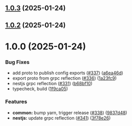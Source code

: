 

## [1.0.3](https://github.com/atls/nestjs/compare/@atls/nestjs-grpc-reflection@1.0.2...@atls/nestjs-grpc-reflection@1.0.3) (2025-01-24)






## [1.0.2](https://github.com/atls/nestjs/compare/@atls/nestjs-grpc-reflection@1.0.0...@atls/nestjs-grpc-reflection@1.0.2) (2025-01-24)






# 1.0.0 (2025-01-24)


### Bug Fixes


* add proto to publish config exports ([#337](https://github.com/atls/nestjs/issues/337)) ([a6ea46d](https://github.com/atls/nestjs/commit/a6ea46d9fff351a4bb19a230a428a76f709b8506))
* export proto from grpc reflection ([#336](https://github.com/atls/nestjs/issues/336)) ([1a23fc9](https://github.com/atls/nestjs/commit/1a23fc952483056f248cc983283bb5e320bd92a2))
* nestjs grpc reflection ([#331](https://github.com/atls/nestjs/issues/331)) ([b68bf10](https://github.com/atls/nestjs/commit/b68bf1003d51d575707d4341896ba3b0b7e18b4b))
* typecheck, build ([1f9ca05](https://github.com/atls/nestjs/commit/1f9ca0533705c5977ccbfd152a59f545d3f01f1c))

### Features


* **common:** bump yarn, trigger release ([#338](https://github.com/atls/nestjs/issues/338)) ([9837d48](https://github.com/atls/nestjs/commit/9837d482f75928a3ac132d0306ab6de04d8a04b9))
* **nestjs:** update grpc reflection ([#341](https://github.com/atls/nestjs/issues/341)) ([3f78e26](https://github.com/atls/nestjs/commit/3f78e26340b9ba64eab425160e8cea7ba83a3538))


